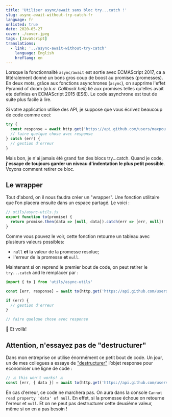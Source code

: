 ```yaml
---
title: 'Utiliser async/await sans bloc try...catch !'
slug: async-await-without-try-catch-fr
language: fr
unlisted: true
date: 2020-05-27
cover: ./cover.jpeg
tags: [JavaScript]
translations:
  - link: '../async-await-without-try-catch'
    language: English
    hreflang: en
---
```


Lorsque la fonctionnalité `async/await` est sortie avec ECMAScript 2017, ca a littéralement donné un
bons gros coup de boost au promises (promesses). En deux mots, grâce aux fonctions asynchrones
(`async`), on supprime l'effet Pyramid of doom (_a.k.a. Callback hell_) lié aux promises telles
qu'elles avait ete definies en ECMAScript 2015 (ES6). Le code asynchrone est tout de suite plus
facile à lire.

Si votre application utilise des API, je suppose que vous écrivez beaucoup de code comme ceci:

```js
try {
  const response = await http.get('https://api.github.com/users/maxpou')
  // faire quelque chose avec response
} catch (err) {
  // gestion d'erreur
}
```

Mais bon, je n'ai jamais été grand fan des blocs try...catch. Quand je code, **j'essaye de toujours
garder un niveau d'indentation le plus petit possible**. Voyons comment retirer ce bloc.

## Le wrapper

Tout d'abord, on il nous faudra créer un "wrapper". Une fonction utilitaire que l’on placera ensuite
dans un espace partagé. Le voici :

```js
// utils/async-utils.js
export function to(promise) {
  return promise.then(data => [null, data]).catch(err => [err, null])
}
```

Comme vous pouvez le voir, cette fonction retourne un tableau avec plusieurs valeurs possibles:

- `null` **et** la valeur de la promesse resolue;
- l'erreur de la promesse **et** `null`.

Maintenant si on reprend le premier bout de code, on peut retirer le `try...catch` and le remplacer
par :

```js
import { to } from 'utils/async-utils'

const [err, response] = await to(http.get('https://api.github.com/users/maxpou'))

if (err) {
  // gestion d'erreur
}

// faire quelque chose avec response
```

🎉 Et voilà!

## Attention, n'essayez pas de "destructurer"

Dans mon entreprise on utilise énormément ce petit bout de code. Un jour, un de mes collegues a
essaye de
["destructurer"](https://developer.mozilla.org/en-US/docs/Web/JavaScript/Reference/Operators/Destructuring_assignment#Object_destructuring)
l’objet response pour economiser une ligne de code :

```js
// ⚠️ this won't works! ⚠️
const [err, { data }] = await to(http.get('https://api.github.com/users/maxpou'))
```

En cas d'erreur, ce code ne marchera pas. On aura dans la console
`Cannot read property 'data' of null`. En effet, si la promesse échoue on retourne l'erreur et
`null`. Et on ne peut pas destructurer cette deuxième valeur, même si on en a pas besoin !
